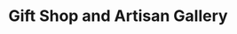 ---
title: "Gift Shop and Artisan Gallery"
url: /boissevain/gift-shop-and-artisan-gallery/
shop: Andenken
---
